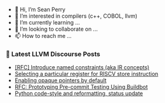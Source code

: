 - 👋 Hi, I’m Sean Perry
- 👀 I’m interested in compilers (c++, COBOL, llvm)
- 🌱 I’m currently learning ...
- 💞️ I’m looking to collaborate on ...
- 📫 How to reach me ...

<!---
s66perry/s66perry is a ✨ special ✨ repository because its `README.md` (this file) appears on your GitHub profile.
You can click the Preview link to take a look at your changes.
--->
### 📕 Latest LLVM Discourse Posts

<!-- DISCOURSE-LLVM:START -->
- [[RFC] Introduce named constraints &lpar;aka IR concepts&rpar;](https://discourse.llvm.org/t/rfc-introduce-named-constraints-aka-ir-concepts/70591#post_4)
- [Selecting a particular register for RISCV store instruction](https://discourse.llvm.org/t/selecting-a-particular-register-for-riscv-store-instruction/70452#post_7)
- [Enabling opaque pointers by default](https://discourse.llvm.org/t/enabling-opaque-pointers-by-default/61322?page=3#post_55)
- [RFC: Prototyping Pre-commit Testing Using Buildbot](https://discourse.llvm.org/t/rfc-prototyping-pre-commit-testing-using-buildbot/69900?page=2#post_28)
- [Python code-style and reformatting, status update](https://discourse.llvm.org/t/python-code-style-and-reformatting-status-update/70641#post_7)
<!-- DISCOURSE-LLVM:END -->

